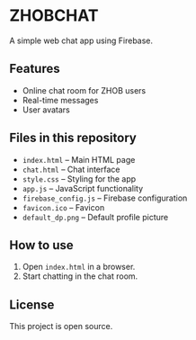 # ZHOBCHAT

A simple web chat app using Firebase.

## Features
- Online chat room for ZHOB users
- Real-time messages
- User avatars

## Files in this repository
- `index.html` – Main HTML page
- `chat.html` – Chat interface
- `style.css` – Styling for the app
- `app.js` – JavaScript functionality
- `firebase_config.js` – Firebase configuration
- `favicon.ico` – Favicon
- `default_dp.png` – Default profile picture

## How to use
1. Open `index.html` in a browser.
2. Start chatting in the chat room.

## License
This project is open source.
